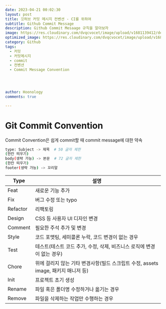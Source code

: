 ```yaml
---
date: 2023-04-21 00:02:30
layout: post
title: 깃허브 커밋 메시지 컨벤션 - CI를 위하여 
subtitle: Github Commit Message
description: Github Commit Mesaage 규칙을 알아보자
image: https://res.cloudinary.com/dvqcvocet/image/upload/v1681139412/dev-jeans_v2eutk.png
optimized_image: https://res.cloudinary.com/dvqcvocet/image/upload/v1681139412/dev-jeans_v2eutk.png
category: Github
tags:
  - 커밋
  - 커밋메시지
  - commit
  - 컨벤션
  - Commit Message Convention



  
author: Hoonology
comments: true

---
```


# Git Commit Convention
Commit Convention은 쉽게 commit할 때 commit message에 대한 약속

```bash
type: Subject -> 제목  # 50 글자 제한
(한칸 띄우기)  
body(생략 가능) -> 본문  # 72 글자 제한
(한칸 띄우기)  
footer(생략 가능) -> 꼬리말 
``` 

|Type	| 설명|
|---|---|
|Feat |	새로운 기능 추가|
|Fix|	버그 수정 또는 typo
|Refactor|	리팩토링
|Design|	CSS 등 사용자 UI 디자인 변경
|Comment|	필요한 주석 추가 및 변경
|Style|	코드 포맷팅, 세미콜론 누락, 코드 변경이 없는 경우
|Test|	테스트(테스트 코드 추가, 수정, 삭제, 비즈니스 로직에 변경이 없는 경우)
|Chore|	위에 걸리지 않는 기타 변경사항(빌드 스크립트 수정, assets image, 패키지 매니저 등)
|Init|	프로젝트 초기 생성
|Rename|	파일 혹은 폴더명 수정하거나 옮기는 경우
|Remove|	파일을 삭제하는 작업만 수행하는 경우